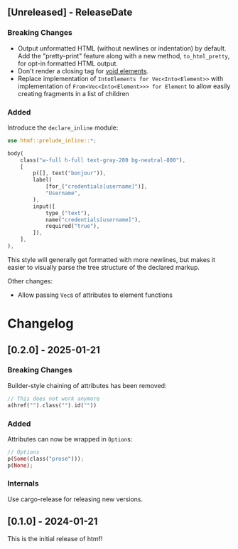 <!-- next-header -->

## [Unreleased] - ReleaseDate

### Breaking Changes

- Output unformatted HTML (without newlines or indentation) by default. Add the "pretty-print" feature along with a new method, `to_html_pretty`, for opt-in formatted HTML output.
- Don't render a closing tag for [void elements](https://developer.mozilla.org/en-US/docs/Glossary/Void_element).
- Replace implementation of `IntoElements for Vec<Into<Element>>` with implementation of `From<Vec<Into<Element>>> for Element` to allow easily creating fragments in a list of children

### Added

Introduce the `declare_inline` module:

```rs
use htmf::prelude_inline::*;

body(
    class("w-full h-full text-gray-200 bg-neutral-800"),
    [
        p([], text("bonjour")),
        label(
            [for_("credentials[username]")],
            "Username",
        ),
        input([
            type_("text"),
            name("credentials[username]"),
            required("true"),
        ]),
    ],
),
```

This style will generally get formatted with more newlines, but makes it easier to visually parse the tree structure of the declared markup.

Other changes:

- Allow passing `Vec`s of attributes to element functions

# Changelog

## [0.2.0] - 2025-01-21

### Breaking Changes

Builder-style chaining of attributes has been removed:
```rust
// This does not work anymore
a(href("").class("").id(""))
```

### Added

Attributes can now be wrapped in `Option`s:
```rust
// Options
p(Some(class("prose")));
p(None);
```

### Internals

Use cargo-release for releasing new versions.

## [0.1.0] - 2024-01-21

This is the initial release of htmf!